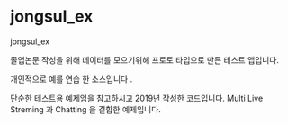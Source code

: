 # jongsul_ex
jongsul_ex

졸업논문 작성을 위해 데이터를 모으기위해 프로토 타입으로 만든 테스트 앱입니다.

개인적으로 예를 연습 한 소스입니다 .

단순한 테스트용 예제임을 참고하시고 2019년 작성한 코드입니다.
Multi Live Streming 과 Chatting 을 결합한 예제입니다.
